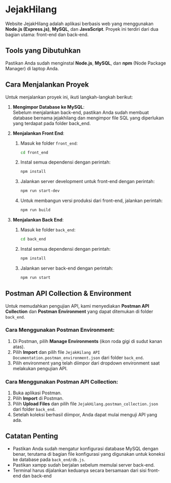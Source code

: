 # JejakHilang

Website JejakHilang adalah aplikasi berbasis web yang menggunakan **Node.js (Express.js)**, **MySQL**, dan **JavaScript**. Proyek ini terdiri dari dua bagian utama: front-end dan back-end.

## Tools yang Dibutuhkan

Pastikan Anda sudah menginstal **Node.js**, **MySQL**, dan **npm** (Node Package Manager) di laptop Anda.

## Cara Menjalankan Proyek

Untuk menjalankan proyek ini, ikuti langkah-langkah berikut:

1. **Mengimpor Database ke MySQL**:  
   Sebelum menjalankan back-end, pastikan Anda sudah membuat database bernama jejakhilang dan mengimpor file SQL yang diperlukan yang terdapat pada folder back_end.

2. **Menjalankan Front End**:  
   1. Masuk ke folder `front_end`:
      ```bash
      cd front_end
      ```
   2. Instal semua dependensi dengan perintah:
      ```bash
      npm install
      ```
   3. Jalankan server development untuk front-end dengan perintah:
      ```bash
      npm run start-dev
      ```
   4. Untuk membangun versi produksi dari front-end, jalankan perintah:
      ```bash
      npm run build
      ```

3. **Menjalankan Back End**:  
   1. Masuk ke folder `back_end`:
      ```bash
      cd back_end
      ```
   2. Instal semua dependensi dengan perintah:
      ```bash
      npm install
      ```
   3. Jalankan server back-end dengan perintah:
      ```bash
      npm run start
      ```

## Postman API Collection & Environment
Untuk memudahkan pengujian API, kami menyediakan **Postman API Collection** dan **Postman Environment** yang dapat ditemukan di folder `back_end`.

### Cara Menggunakan Postman Environment:
1. Di Postman, pilih **Manage Environments** (ikon roda gigi di sudut kanan atas).
2. Pilih **Import** dan pilih file `JejakHilang API Documentation.postman_environment.json` dari folder `back_end`.
3. Pilih environment yang telah diimpor dari dropdown environment saat melakukan pengujian API.

### Cara Menggunakan Postman API Collection:
1. Buka aplikasi Postman.
2. Pilih **Import** di Postman.
3. Pilih **Upload Files** dan pilih file `JejakHilang.postman_collection.json` dari folder `back_end`.
4. Setelah koleksi berhasil diimpor, Anda dapat mulai menguji API yang ada.

## Catatan Penting

- Pastikan Anda sudah mengatur konfigurasi database MySQL dengan benar, terutama di bagian file konfigurasi yang digunakan untuk koneksi ke database pada `back_end/db.js`.
- Pastikan xampp sudah berjalan sebelum memulai server back-end.
- Terminal harus dijalankan keduanya secara bersamaan dari sisi front-end dan back-end
